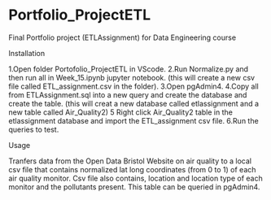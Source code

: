 # Portfolio_ProjectETL
Final Portfolio project (ETLAssignment) for Data Engineering course 

Installation

1.Open folder Portofolio_ProjectETL in VScode.
2.Run Normalize.py and then run all in Week_15.ipynb jupyter notebook. 
  (this will create a new csv file called ETL_assignment.csv in the folder).
3.Open pgAdmin4.
4.Copy all from ETLAssignment.sql into a new query and create the database and create the table.
  (this will creat a new database called etlassignment and a new table called Air_Quality2)
5 Right click Air_Quality2 table in the etlassignment database and import the ETL_assignment csv file.
6.Run the queries to test.


Usage

Tranfers data from the Open Data Bristol Website on air quality to a local csv file that contains normalized lat long coordinates (from 0 to 1) of each air quality monitor. Csv file also contains, location and location type of each monitor and the pollutants present.
This table can be queried in pgAdmin4.



